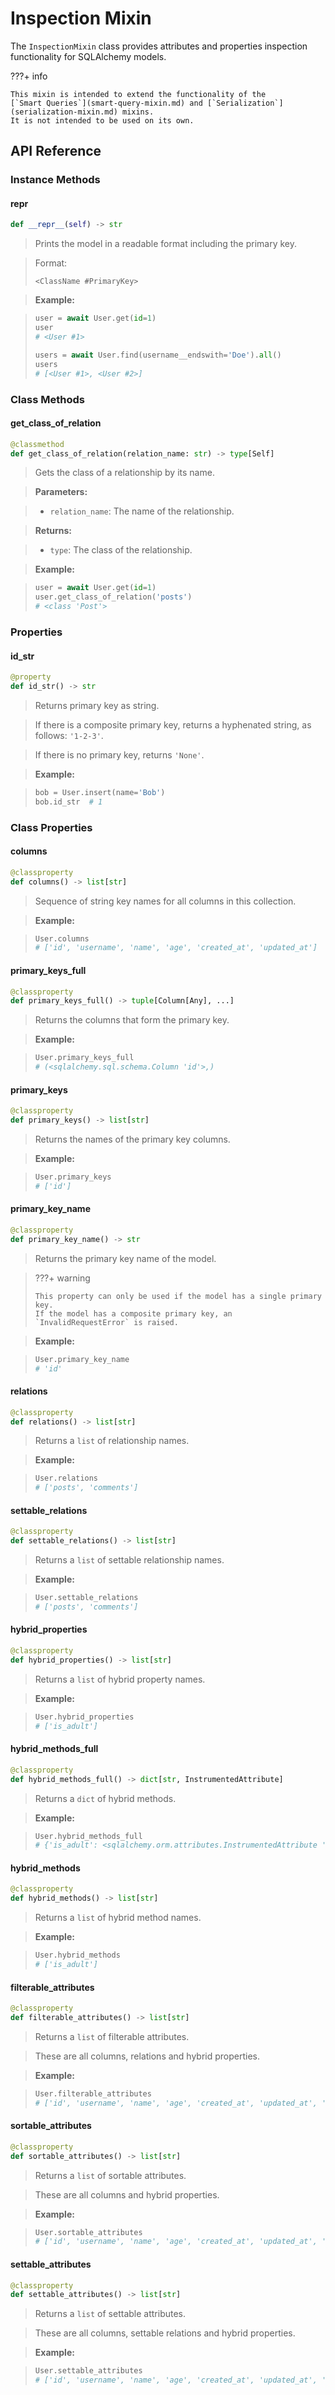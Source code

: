# Inspection Mixin

The `InspectionMixin` class provides attributes and properties inspection functionality for SQLAlchemy models.

???+ info

    This mixin is intended to extend the functionality of the
    [`Smart Queries`](smart-query-mixin.md) and [`Serialization`](serialization-mixin.md) mixins.
    It is not intended to be used on its own.

## API Reference

### Instance Methods

#### __repr__
```python
def __repr__(self) -> str
```

> Prints the model in a readable format including the primary key.

> Format:
> ```
> <ClassName #PrimaryKey>
> ```

> **Example:**

> ```python
> user = await User.get(id=1)
> user
> # <User #1>
>
> users = await User.find(username__endswith='Doe').all()
> users
> # [<User #1>, <User #2>]
> ```

### Class Methods

#### get_class_of_relation
```python
@classmethod
def get_class_of_relation(relation_name: str) -> type[Self]
```

> Gets the class of a relationship by its name.

> **Parameters:**

> - `relation_name`: The name of the relationship.

> **Returns:**

> - `type`: The class of the relationship.

> **Example:**

> ```python
> user = await User.get(id=1)
> user.get_class_of_relation('posts')
> # <class 'Post'>
> ```

### Properties

#### id_str
```python
@property
def id_str() -> str
```

> Returns primary key as string.

> If there is a composite primary key, returns a hyphenated string,
> as follows: `'1-2-3'`.

> If there is no primary key, returns `'None'`.

> **Example:**

> ```python
> bob = User.insert(name='Bob')
> bob.id_str  # 1
> ```

### Class Properties

#### columns
```python
@classproperty
def columns() -> list[str]
```

> Sequence of string key names for all columns in this collection.

> **Example:**

> ```python
> User.columns
> # ['id', 'username', 'name', 'age', 'created_at', 'updated_at']
> ```

#### primary_keys_full
```python
@classproperty
def primary_keys_full() -> tuple[Column[Any], ...]
```

> Returns the columns that form the primary key.

> **Example:**

> ```python
> User.primary_keys_full
> # (<sqlalchemy.sql.schema.Column 'id'>,)
> ```

#### primary_keys
```python
@classproperty
def primary_keys() -> list[str]
```

> Returns the names of the primary key columns.

> **Example:**

> ```python
> User.primary_keys
> # ['id']
> ```

#### primary_key_name
```python
@classproperty
def primary_key_name() -> str
```

> Returns the primary key name of the model.

> ???+ warning
>
>     This property can only be used if the model has a single primary key.
>     If the model has a composite primary key, an `InvalidRequestError` is raised.

> **Example:**

> ```python
> User.primary_key_name
> # 'id'
> ```

#### relations
```python
@classproperty
def relations() -> list[str]
```

> Returns a `list` of relationship names.

> **Example:**

> ```python
> User.relations
> # ['posts', 'comments']
> ```

#### settable_relations
```python
@classproperty
def settable_relations() -> list[str]
```

> Returns a `list` of settable relationship names.

> **Example:**

> ```python
> User.settable_relations
> # ['posts', 'comments']
> ```

#### hybrid_properties
```python
@classproperty
def hybrid_properties() -> list[str]
```

> Returns a `list` of hybrid property names.

> **Example:**

> ```python
> User.hybrid_properties
> # ['is_adult']
> ```

#### hybrid_methods_full
```python
@classproperty
def hybrid_methods_full() -> dict[str, InstrumentedAttribute]
```

> Returns a `dict` of hybrid methods.

> **Example:**

> ```python
> User.hybrid_methods_full
> # {'is_adult': <sqlalchemy.orm.attributes.InstrumentedAttribute 'is_adult'>}
> ```

#### hybrid_methods
```python
@classproperty
def hybrid_methods() -> list[str]
```

> Returns a `list` of hybrid method names.

> **Example:**

> ```python
> User.hybrid_methods
> # ['is_adult']
> ```

#### filterable_attributes
```python
@classproperty
def filterable_attributes() -> list[str]
```

> Returns a `list` of filterable attributes.

> These are all columns, relations and hybrid properties.

> **Example:**

> ```python
> User.filterable_attributes
> # ['id', 'username', 'name', 'age', 'created_at', 'updated_at', 'posts', ...]
> ```

#### sortable_attributes
```python
@classproperty
def sortable_attributes() -> list[str]
```

> Returns a `list` of sortable attributes.

> These are all columns and hybrid properties.

> **Example:**

> ```python
> User.sortable_attributes
> # ['id', 'username', 'name', 'age', 'created_at', 'updated_at', 'is_adult']
> ```

#### settable_attributes
```python
@classproperty
def settable_attributes() -> list[str]
```

> Returns a `list` of settable attributes.

> These are all columns, settable relations and hybrid properties.

> **Example:**

> ```python
> User.settable_attributes
> # ['id', 'username', 'name', 'age', 'created_at', 'updated_at', 'posts', ...]
> ```
